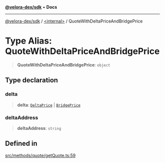 [**@velora-dex/sdk**](../../README.md) • **Docs**

***

[@velora-dex/sdk](../../globals.md) / [\<internal\>](../README.md) / QuoteWithDeltaPriceAndBridgePrice

# Type Alias: QuoteWithDeltaPriceAndBridgePrice

> **QuoteWithDeltaPriceAndBridgePrice**: `object`

## Type declaration

### delta

> **delta**: [`DeltaPrice`](../../type-aliases/DeltaPrice.md) \| [`BridgePrice`](../../type-aliases/BridgePrice.md)

### deltaAddress

> **deltaAddress**: `string`

## Defined in

[src/methods/quote/getQuote.ts:59](https://github.com/VeloraDEX/sdk/blob/feat/extend_delta_orders_filtering/src/methods/quote/getQuote.ts#L59)
